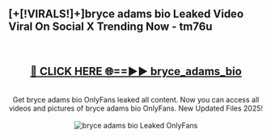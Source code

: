 <h2>[+[!VIRALS!]+]bryce adams bio Leaked Video Viral On Social X Trending Now - tm76u</h2>
<br>
<div align="center">
<h2><a href="https://libra.edu.pl?bryce_adams_bio" rel="nofollow">🔴 CLICK HERE 🌐==►► bryce_adams_bio</a></h2>
<br>
Get bryce adams bio OnlyFans leaked all content. Now you can access all videos and pictures of bryce adams bio OnlyFans. New Updated Files 2025!
<br>
<br>
<a href="https://libra.edu.pl?bryce_adams_bio" rel="nofollow" data-target="animated-image.originalLink"><img src="https://i.ibb.co.com/WyWwxjT/player-gif2.gif" alt="bryce adams bio Leaked OnlyFans" style="max-width: 100%; display: inline-block;" data-target="animated-image.originalImage"></a>
</div>
<br>